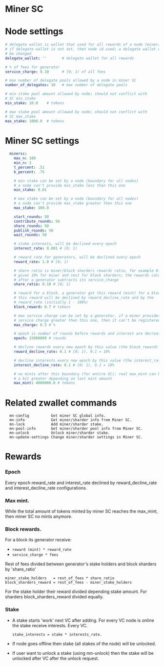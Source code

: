 Miner SC
========

# Node settings

```yaml
# delegate wallet is wallet that used for all rewards of a node (miner/sharder);
# if delegate wallet is not set, then node id used; a delegate wallet can't
# be changed
delegate_wallet: ''       # delegate wallet for all rewards

# % of fees for generator
service_charge: 0.10      # [0; 1) of all fees

# max number of delegate pools allowed by a node in miner SC
number_of_delegates: 10   # max number of delegate pools

# min stake pool amount allowed by node; should not conflict with
# SC min_stake 
min_stake: 10.0    # tokens

# max stake pool amount allowed by node; should not conflict with
# SC max_stake 
max_stake: 1000.0  # tokens
```

# Miner SC settings

```yaml
  minersc:
    max_n: 100
    min_n: 3
    t_percent: .51
    k_percent: .75

    # min stake can be set by a node (boundary for all nodes)
    # a node can't provide min_stake less then this one
    min_stake: 0.01 

	# max stake can be set by a node (boundary for all nodes)
	# a node can't provide max_stake greater then this one
    max_stake: 100.0

    start_rounds: 50
    contribute_rounds: 50
    share_rounds: 50
    publish_rounds: 50
    wait_rounds: 50

    # stake interests, will be declined every epoch
    interest_rate: 0.001 # [0; 1)

    # reward rate for generators, will be declined every epoch
    reward_rate: 1.0 # [0; 1)

    # share ratio is miner/block sharders rewards ratio, for example 0.1
    # gives 10% for miner and rest for block sharders; the rewards calculated
    # after a generator subtracts its service_change
    share_ratio: 0.10 # [0; 1)

    # reward for a block, a generator got this reward (mint) for a block;
    # this reward will be declined by reward_decline_rate and by the
    # reward_rate (initially 1 - 100%)
    block_reward: 0.7 # tokens

    # max service charge can be set by a generator, if a miner provides
    # service charge greater then this one, then it can't be registered
    max_charge: 0.5 # %

    # epoch is number of rounds before rewards and interest are decreased
    epoch: 15000000 # rounds

    # decline rewards every new epoch by this value (the block_reward)
    reward_decline_rate: 0.1 # [0; 1), 0.1 = 10%

    # decline interests every new epoch by this value (the interest_rate)
    interest_decline_rate: 0.1 # [0; 1), 0.1 = 10%

    # no mints after this boundary (for entire SC); real max_mint can be
    # a bit greater depending on last mint amount
    max_mint: 4000000.0 # tokens
```

# Related zwallet commands

```
  mn-config          Get miner SC global info.
  mn-info            Get miner/sharder info from Miner SC.
  mn-lock            Add miner/sharder stake.
  mn-pool-info       Get miner/sharder pool info from Miner SC.
  mn-unlock          Unlock miner/sharder stake.
  mn-update-settings Change miner/sharder settings in Miner SC.
```

# Rewards

### Epoch

Every epoch reward_rate and interest_rate declined by reward_decline_rate and
interest_decline_rate configurations.

### Max mint.

While the total amount of tokens minted by miner SC reaches the max_mint, then
miner SC no mints anymore.

### Block rewards.

For a block its generator receive:

- `reward (mint) * reward_rate`
- `service_charge * fees`

Rest of fees divided between generator's stake holders and block sharders by
'share_ratio'

```
miner_stake_holders   = rest_of_fees * share_ratio
block_sharders_reward = rest_of_fees - miner_stake_holders
```

For the stake holder their reward divided depending stake amount.
For sharders block_sharders_reward divided equally.

### Stake

- A stake starts 'work' next VC after adding. For every VC node is online
  the stake receive interests. Every VC.
    ```
    stake_interests = stake * interests_rate.
    ```

- If node goes offline then stake (all stakes of the node) will be unlocked.

- If user want to unlock a stake (using mn-unlock) then the stake will be unlocked
after VC after the unlock request.
